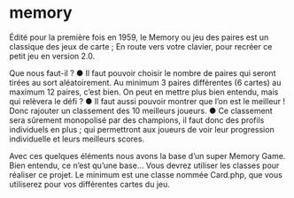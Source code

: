 # memory

Édité pour la première fois en 1959, le Memory ou jeu des paires est un classique des
jeux de carte ; En route vers votre clavier, pour recréer ce petit jeu en version 2.0.

Que nous faut-il ?
  ● Il faut pouvoir choisir le nombre de paires qui seront tirées au sort
  aléatoirement.
  Au minimum 3 paires différentes (6 cartes) au maximum 12 paires, c’est bien.
  On peut en mettre plus bien entendu, mais qui relèvera le défi ?
  ● Il faut aussi pouvoir montrer que l’on est le meilleur ! Donc rajouter un
  classement des 10 meilleurs joueurs.
  ● Ce classement sera sûrement monopolisé par des champions, il faut donc des
  profils individuels en plus ; qui permettront aux joueurs de voir leur progression
  individuelle et leurs meilleurs scores.
  
Avec ces quelques éléments nous avons la base d’un super Memory Game.
Bien entendu, ce n’est qu’une base...
Vous devrez utiliser les classes pour réaliser ce projet. Le minimum est une classe
nommée Card.php, que vous utiliserez pour vos différentes cartes du jeu.
